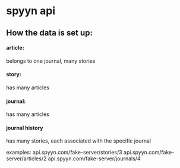 # spyyn api

## How the data is set up:

#### article: 
belongs to one journal, many stories

#### story: 
has many articles

#### journal:
has many articles

#### journal history
has many stories, each associated with the specific journal

examples:
api.spyyn.com/fake-server/stories/3
api.spyyn.com/fake-server/articles/2
api.spyyn.com/fake-server/journals/4

